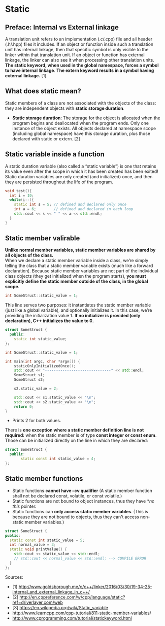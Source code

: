# Static

## Preface: Internal vs External linkage
A translation unit refers to an implementation (.c/.cpp) file and all header (.h/.hpp) files it includes. If an object or function inside such a translation unit has internal linkage, then that specific symbol is only visible to the linker within that translation unit. If an object or function has external linkage, the linker can also see it when processing other translation units. **The static keyword, when used in the global namespace, forces a symbol to have internal linkage. The extern keyword results in a symbol having external linkage.** [1]

## What does static mean?
Static members of a class are not associated with the objects of the class: they are independent objects with **static storage duration**.
- **Static storage duration**: The storage for the object is allocated when the program begins and deallocated when the program ends. Only one instance of the object exists. All objects declared at namespace scope (including global namespace) have this storage duration, plus those declared with static or extern. [2]

## Static variable inside a function
A static duration variable (also called a “static variable”) is one that retains its value even after the scope in which it has been created has been exited! Static duration variables are only created (and initialized) once, and then they are persisted throughout the life of the program.
```cpp
void test(){
  int i = 10;
  while(i--){
    static int s = 5; // defined and declared only once
    int a = 6;        // defined and declared in each loop
    std::cout << s << " " << a << std::endl;
  }
}
```

## Static member valirable
**Unlike normal member variables, static member variables are shared by all objects of the class.**  
When we declare a static member variable inside a class, we’re simply telling the class that a static member variable exists (much like a forward declaration). Because static member variables are not part of the individual class objects (they get initialized when the program starts), **you must explicitly define the static member outside of the class, in the global scope.**  
```cpp
int SomeStruct::static_value = 1;
```
This line serves two purposes: it instantiates the static member variable (just like a global variable), and optionally initializes it. In this case, we’re providing the initialization value 1. **If no initializer is provided (only declaration), C++ initializes the value to 0.**
```cpp
struct SomeStruct {
  public:
	static int static_value;
};

int SomeStruct::static_value = 1;

int main(int argc, char *argv[]) {
	staticOnlyInitializedOnce();
	std::cout << "------------------------------" << std::endl;
	SomeStruct s1;
	SomeStruct s2;

	s2.static_value = 2;

	std::cout << s1.static_value << "\n";
	std::cout << s2.static_value << "\n";
	return 0;
}
```
- Prints 2 for both values.  

There is **one exception where a static member definition line is not required:** when the static member is of type **const integer or const enum.** Those can be initialized directly on the line in which they are declared:
```cpp
struct SomeStruct {
  public:
	   static const int static_value = 4;
};
```
## Static member functions
- Static functions **cannot have –cv qualifier** (A static member function shall not be declared const,  volatile, or const volatile.)
- Static functions are not bound to object instances, thus they have **no *this** pointer.
- Static functions can **only access static member variables**. (This is because they are not bound to objects, thus they can't access non-static member variables.)

```cpp
struct SomeStruct {
public:
  static const int static_value = 5;
  int normal_value = 3;
  static void printValue() {
    std::cout << static_value << std::endl;
    // std::cout << normal_value << std::endl; --> COMPILE ERROR
  }
};
```


Sources:
- [1] http://www.goldsborough.me/c/c++/linker/2016/03/30/19-34-25-internal_and_external_linkage_in_c++/
- [2] http://en.cppreference.com/w/cpp/language/static?ref=driverlayer.com/web
- [3] https://en.wikipedia.org/wiki/Static_variable
- http://www.learncpp.com/cpp-tutorial/811-static-member-variables/
- http://www.cprogramming.com/tutorial/statickeyword.html
